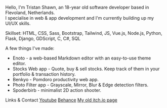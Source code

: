 Hello, I'm Tristan Shawn, an 18-year old software developer based in Flevoland, Netherlands.  
I specialise in web & app development and I'm currently building up my UI/UX skills.

Skillset: HTML, CSS, Sass, Bootstrap, Tailwind, JS, Vue.js, Node.js, Python, Flask, Django, GDScript, C, C#, SQL

A few things I've made:

* Enoto - a web-based Markdown editor with an easy-to-use theme editor.
* Stocks Web app - Quote, buy & sell stocks. Keep track of them in your portfolio & transaction history.
* Benkyo - Pomdoro productivity web app.
* Photo Filter app - Grayscale, Mirror, Blur & Edge detection filters.
* Spoderbirb - minimalist 2D action shooter.

Links & Contact
[Youtube](https://www.youtube.com/channel/UCFtJ-g7eYrA9LUcaSOiBBBA)
[Behance](https://www.behance.net/tristandenouden)
[My old itch.io page](https://tristanshawn.itch.io/)
